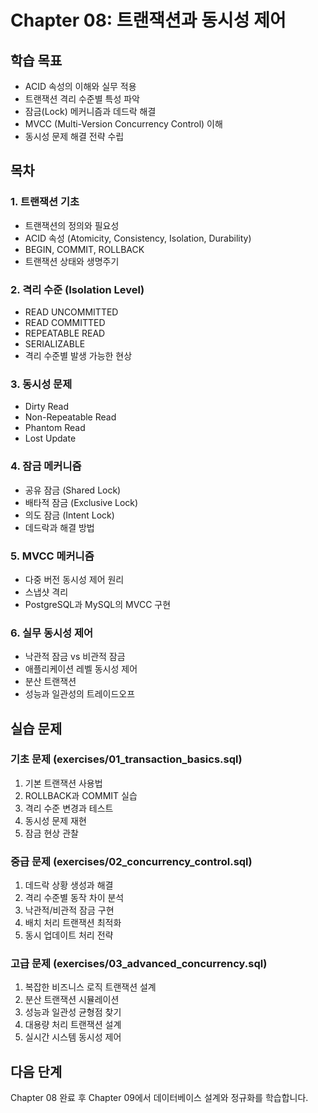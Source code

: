 # Chapter 08: 트랜잭션과 동시성 제어

## 학습 목표
- ACID 속성의 이해와 실무 적용
- 트랜잭션 격리 수준별 특성 파악
- 잠금(Lock) 메커니즘과 데드락 해결
- MVCC (Multi-Version Concurrency Control) 이해
- 동시성 문제 해결 전략 수립

## 목차

### 1. 트랜잭션 기초
- 트랜잭션의 정의와 필요성
- ACID 속성 (Atomicity, Consistency, Isolation, Durability)
- BEGIN, COMMIT, ROLLBACK
- 트랜잭션 상태와 생명주기

### 2. 격리 수준 (Isolation Level)
- READ UNCOMMITTED
- READ COMMITTED
- REPEATABLE READ
- SERIALIZABLE
- 격리 수준별 발생 가능한 현상

### 3. 동시성 문제
- Dirty Read
- Non-Repeatable Read
- Phantom Read
- Lost Update

### 4. 잠금 메커니즘
- 공유 잠금 (Shared Lock)
- 배타적 잠금 (Exclusive Lock)
- 의도 잠금 (Intent Lock)
- 데드락과 해결 방법

### 5. MVCC 메커니즘
- 다중 버전 동시성 제어 원리
- 스냅샷 격리
- PostgreSQL과 MySQL의 MVCC 구현

### 6. 실무 동시성 제어
- 낙관적 잠금 vs 비관적 잠금
- 애플리케이션 레벨 동시성 제어
- 분산 트랜잭션
- 성능과 일관성의 트레이드오프

## 실습 문제

### 기초 문제 (exercises/01_transaction_basics.sql)
1. 기본 트랜잭션 사용법
2. ROLLBACK과 COMMIT 실습
3. 격리 수준 변경과 테스트
4. 동시성 문제 재현
5. 잠금 현상 관찰

### 중급 문제 (exercises/02_concurrency_control.sql)
1. 데드락 상황 생성과 해결
2. 격리 수준별 동작 차이 분석
3. 낙관적/비관적 잠금 구현
4. 배치 처리 트랜잭션 최적화
5. 동시 업데이트 처리 전략

### 고급 문제 (exercises/03_advanced_concurrency.sql)
1. 복잡한 비즈니스 로직 트랜잭션 설계
2. 분산 트랜잭션 시뮬레이션
3. 성능과 일관성 균형점 찾기
4. 대용량 처리 트랜잭션 설계
5. 실시간 시스템 동시성 제어

## 다음 단계
Chapter 08 완료 후 Chapter 09에서 데이터베이스 설계와 정규화를 학습합니다.